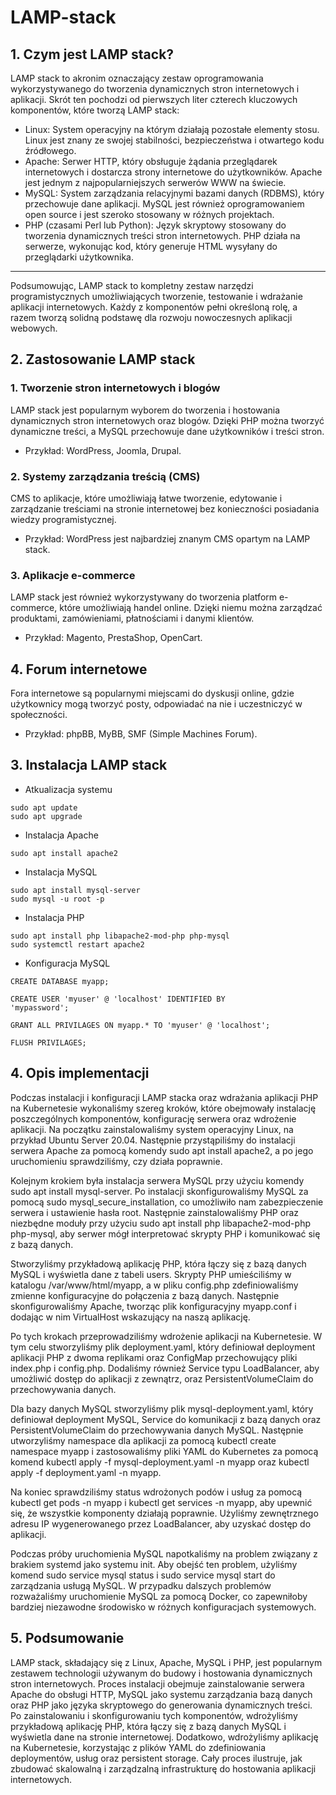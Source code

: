 # LAMP-stack

## 1. Czym jest LAMP stack?
LAMP stack to akronim oznaczający zestaw oprogramowania wykorzystywanego do tworzenia dynamicznych stron internetowych i aplikacji. Skrót ten pochodzi od pierwszych liter czterech kluczowych komponentów, które tworzą LAMP stack:
- Linux: System operacyjny na którym działają pozostałe elementy stosu. Linux jest znany ze swojej stabilności, bezpieczeństwa i otwartego kodu źródłowego.
- Apache: Serwer HTTP, który obsługuje żądania przeglądarek internetowych i dostarcza strony internetowe do użytkowników. Apache jest jednym z najpopularniejszych serwerów WWW na świecie.
- MySQL: System zarządzania relacyjnymi bazami danych (RDBMS), który przechowuje dane aplikacji. MySQL jest również oprogramowaniem open source i jest szeroko stosowany w różnych projektach.
- PHP (czasami Perl lub Python): Język skryptowy stosowany do tworzenia dynamicznych treści stron internetowych. PHP działa na serwerze, wykonując kod, który generuje HTML wysyłany do przeglądarki użytkownika.
---
Podsumowując, LAMP stack to kompletny zestaw narzędzi programistycznych umożliwiających tworzenie, testowanie i wdrażanie aplikacji internetowych. Każdy z komponentów pełni określoną rolę, a razem tworzą solidną podstawę dla rozwoju nowoczesnych aplikacji webowych.

## 2. Zastosowanie LAMP stack
### 1. Tworzenie stron internetowych i blogów
LAMP stack jest popularnym wyborem do tworzenia i hostowania dynamicznych stron internetowych oraz blogów. Dzięki PHP można tworzyć dynamiczne treści, a MySQL przechowuje dane użytkowników i treści stron.
- Przykład: WordPress, Joomla, Drupal.
### 2. Systemy zarządzania treścią (CMS)
CMS to aplikacje, które umożliwiają łatwe tworzenie, edytowanie i zarządzanie treściami na stronie internetowej bez konieczności posiadania wiedzy programistycznej.
- Przykład: WordPress jest najbardziej znanym CMS opartym na LAMP stack.
### 3. Aplikacje e-commerce
LAMP stack jest również wykorzystywany do tworzenia platform e-commerce, które umożliwiają handel online. Dzięki niemu można zarządzać produktami, zamówieniami, płatnościami i danymi klientów.
- Przykład: Magento, PrestaShop, OpenCart.
## 4. Forum internetowe
Fora internetowe są popularnymi miejscami do dyskusji online, gdzie użytkownicy mogą tworzyć posty, odpowiadać na nie i uczestniczyć w społeczności.
- Przykład: phpBB, MyBB, SMF (Simple Machines Forum).

## 3. Instalacja LAMP stack
- Atkualizacja systemu
```
sudo apt update
sudo apt upgrade
```
- Instalacja Apache
```
sudo apt install apache2
```
- Instalacja MySQL
```
sudo apt install mysql-server
sudo mysql -u root -p
```
- Instalacja PHP
```
sudo apt install php libapache2-mod-php php-mysql
sudo systemctl restart apache2
```
- Konfiguracja MySQL
```
CREATE DATABASE myapp;

CREATE USER 'myuser' @ 'localhost' IDENTIFIED BY
'mypassword';

GRANT ALL PRIVILAGES ON myapp.* TO 'myuser' @ 'localhost';

FLUSH PRIVILAGES;
```

## 4. Opis implementacji

Podczas instalacji i konfiguracji LAMP stacka oraz wdrażania aplikacji PHP na Kubernetesie wykonaliśmy szereg kroków, które obejmowały instalację poszczególnych komponentów, konfigurację serwera oraz wdrożenie aplikacji. Na początku zainstalowaliśmy system operacyjny Linux, na przykład Ubuntu Server 20.04. Następnie przystąpiliśmy do instalacji serwera Apache za pomocą komendy sudo apt install apache2, a po jego uruchomieniu sprawdziliśmy, czy działa poprawnie.

Kolejnym krokiem była instalacja serwera MySQL przy użyciu komendy sudo apt install mysql-server. Po instalacji skonfigurowaliśmy MySQL za pomocą sudo mysql_secure_installation, co umożliwiło nam zabezpieczenie serwera i ustawienie hasła root. Następnie zainstalowaliśmy PHP oraz niezbędne moduły przy użyciu sudo apt install php libapache2-mod-php php-mysql, aby serwer mógł interpretować skrypty PHP i komunikować się z bazą danych.

Stworzyliśmy przykładową aplikację PHP, która łączy się z bazą danych MySQL i wyświetla dane z tabeli users. Skrypty PHP umieściliśmy w katalogu /var/www/html/myapp, a w pliku config.php zdefiniowaliśmy zmienne konfiguracyjne do połączenia z bazą danych. Następnie skonfigurowaliśmy Apache, tworząc plik konfiguracyjny myapp.conf i dodając w nim VirtualHost wskazujący na naszą aplikację.

Po tych krokach przeprowadziliśmy wdrożenie aplikacji na Kubernetesie. W tym celu stworzyliśmy plik deployment.yaml, który definiował deployment aplikacji PHP z dwoma replikami oraz ConfigMap przechowujący pliki index.php i config.php. Dodaliśmy również Service typu LoadBalancer, aby umożliwić dostęp do aplikacji z zewnątrz, oraz PersistentVolumeClaim do przechowywania danych.

Dla bazy danych MySQL stworzyliśmy plik mysql-deployment.yaml, który definiował deployment MySQL, Service do komunikacji z bazą danych oraz PersistentVolumeClaim do przechowywania danych MySQL. Następnie utworzyliśmy namespace dla aplikacji za pomocą kubectl create namespace myapp i zastosowaliśmy pliki YAML do Kubernetes za pomocą komend kubectl apply -f mysql-deployment.yaml -n myapp oraz kubectl apply -f deployment.yaml -n myapp.

Na koniec sprawdziliśmy status wdrożonych podów i usług za pomocą kubectl get pods -n myapp i kubectl get services -n myapp, aby upewnić się, że wszystkie komponenty działają poprawnie. Użyliśmy zewnętrznego adresu IP wygenerowanego przez LoadBalancer, aby uzyskać dostęp do aplikacji.

Podczas próby uruchomienia MySQL napotkaliśmy na problem związany z brakiem systemd jako systemu init. Aby obejść ten problem, użyliśmy komend sudo service mysql status i sudo service mysql start do zarządzania usługą MySQL. W przypadku dalszych problemów rozważaliśmy uruchomienie MySQL za pomocą Docker, co zapewniłoby bardziej niezawodne środowisko w różnych konfiguracjach systemowych.

## 5. Podsumowanie
LAMP stack, składający się z Linux, Apache, MySQL i PHP, jest popularnym zestawem technologii używanym do budowy i hostowania dynamicznych stron internetowych. Proces instalacji obejmuje zainstalowanie serwera Apache do obsługi HTTP, MySQL jako systemu zarządzania bazą danych oraz PHP jako języka skryptowego do generowania dynamicznych treści. Po zainstalowaniu i skonfigurowaniu tych komponentów, wdrożyliśmy przykładową aplikację PHP, która łączy się z bazą danych MySQL i wyświetla dane na stronie internetowej. Dodatkowo, wdrożyliśmy aplikację na Kubernetesie, korzystając z plików YAML do zdefiniowania deploymentów, usług oraz persistent storage. Cały proces ilustruje, jak zbudować skalowalną i zarządzalną infrastrukturę do hostowania aplikacji internetowych.
